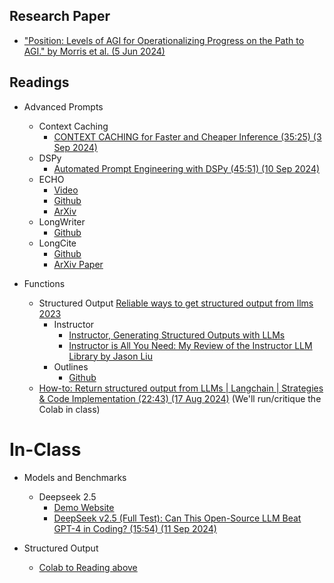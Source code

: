 


## Research Paper

  * ["Position: Levels of AGI for Operationalizing Progress on the Path to AGI." by Morris et al. (5 Jun 2024)](https://arxiv.org/pdf/2311.02462)


## Readings

* Advanced Prompts
  * Context Caching
    * [CONTEXT CACHING for Faster and Cheaper Inference (35:25) (3 Sep 2024)](https://www.youtube.com/watch?v=YeAAUghx_Xs)
  * DSPy
    * [Automated Prompt Engineering with DSPy (45:51) (10 Sep 2024)](https://www.youtube.com/watch?v=0gYMqFYRtDI&t=403s)
  * ECHO
    * [Video](https://www.youtube.com/watch?v=uVnYle95T0c)
    * [Github](https://github.com/Xalp/ECHO)
    * [ArXiv](https://arxiv.org/pdf/2409.04057)
  * LongWriter
    * [Github](https://github.com/THUDM/LongWriter)
  * LongCite
    * [Github](https://github.com/THUDM/LongCite/blob/main/README.md)
    * [ArXiv Paper](https://arxiv.org/abs/2409.02897)

* Functions
  * Structured Output
    [Reliable ways to get structured output from llms 2023](https://www.reddit.com/r/LocalLLaMA/comments/17a4zlf/reliable_ways_to_get_structured_output_from_llms/)
    * Instructor
      * [Instructor, Generating Structured Outputs with LLMs](https://python.useinstructor.com/)
      * [Instructor is All You Need: My Review of the Instructor LLM Library by Jason Liu](https://www.felixvemmer.com/en/blog/instructor-llm-framework-reviewed)
    * Outlines
      * [Github](https://github.com/dottxt-ai/outlines)
  * [How-to: Return structured output from LLMs | Langchain | Strategies & Code Implementation (22:43) (17 Aug 2024)](https://www.youtube.com/watch?v=eLL5Akg-UL8) (We'll run/critique the Colab in class)

# In-Class

* Models and Benchmarks
  * Deepseek 2.5
    * [Demo Website](https://chat.deepseek.com/)
    * [DeepSeek v2.5 (Full Test): Can This Open-Source LLM Beat GPT-4 in Coding? (15:54) (11 Sep 2024)](https://www.youtube.com/watch?v=dT8thuqHN2g)

* Structured Output
  * [Colab to Reading above](../code/week4_llm_functions_How_to_return_structured_data_from_LLMs_20240912.ipynb)